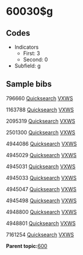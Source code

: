 # 60030$g

## Codes

-   Indicators
    -   First: 3
    -   Second: 0
-   Subfield: g

## Sample bibs

796660 [Quicksearch](https://search.library.yale.edu/catalog/796660) [VXWS](http://prodorbis.library.yale.edu:7014/vxws/GetHoldingsService?bibId=796660)

1163788 [Quicksearch](https://search.library.yale.edu/catalog/1163788) [VXWS](http://prodorbis.library.yale.edu:7014/vxws/GetHoldingsService?bibId=1163788)

2095319 [Quicksearch](https://search.library.yale.edu/catalog/2095319) [VXWS](http://prodorbis.library.yale.edu:7014/vxws/GetHoldingsService?bibId=2095319)

2501300 [Quicksearch](https://search.library.yale.edu/catalog/2501300) [VXWS](http://prodorbis.library.yale.edu:7014/vxws/GetHoldingsService?bibId=2501300)

4944086 [Quicksearch](https://search.library.yale.edu/catalog/4944086) [VXWS](http://prodorbis.library.yale.edu:7014/vxws/GetHoldingsService?bibId=4944086)

4945029 [Quicksearch](https://search.library.yale.edu/catalog/4945029) [VXWS](http://prodorbis.library.yale.edu:7014/vxws/GetHoldingsService?bibId=4945029)

4945031 [Quicksearch](https://search.library.yale.edu/catalog/4945031) [VXWS](http://prodorbis.library.yale.edu:7014/vxws/GetHoldingsService?bibId=4945031)

4945033 [Quicksearch](https://search.library.yale.edu/catalog/4945033) [VXWS](http://prodorbis.library.yale.edu:7014/vxws/GetHoldingsService?bibId=4945033)

4945047 [Quicksearch](https://search.library.yale.edu/catalog/4945047) [VXWS](http://prodorbis.library.yale.edu:7014/vxws/GetHoldingsService?bibId=4945047)

4945498 [Quicksearch](https://search.library.yale.edu/catalog/4945498) [VXWS](http://prodorbis.library.yale.edu:7014/vxws/GetHoldingsService?bibId=4945498)

4948800 [Quicksearch](https://search.library.yale.edu/catalog/4948800) [VXWS](http://prodorbis.library.yale.edu:7014/vxws/GetHoldingsService?bibId=4948800)

4948801 [Quicksearch](https://search.library.yale.edu/catalog/4948801) [VXWS](http://prodorbis.library.yale.edu:7014/vxws/GetHoldingsService?bibId=4948801)

7161254 [Quicksearch](https://search.library.yale.edu/catalog/7161254) [VXWS](http://prodorbis.library.yale.edu:7014/vxws/GetHoldingsService?bibId=7161254)

**Parent topic:**[600](../../tags/600/600.md)

